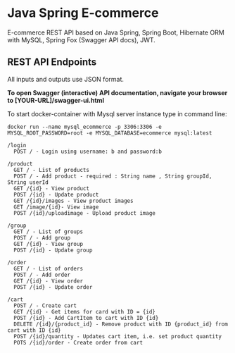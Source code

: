 # Java Spring E-commerce

E-commerce REST API based on Java Spring, Spring Boot, Hibernate ORM with MySQL, Spring Fox (Swagger API docs), JWT.

## REST API Endpoints

All inputs and outputs use JSON format.

**To open Swagger (interactive) API documentation, navigate your browser to [YOUR-URL]/swagger-ui.html**

To start docker-container with Mysql server instance type in command line:
```
docker run --name mysql_ecommerce -p 3306:3306 -e MYSQL_ROOT_PASSWORD=root -e MYSQL_DATABASE=ecommerce mysql:latest
```

```
/login
  POST / - Login using username: b and password:b

/product
  GET / - List of products
  POST / - Add product - required : String name , String groupId, String userId
  GET /{id} - View product
  POST /{id} - Update product
  GET /{id}/images - View product images
  GET /image/{id}- View image
  POST /{id}/uploadimage - Upload product image

/group
  GET / - List of groups
  POST / - Add group
  GET /{id} - View group
  POST /{id} - Update group

/order
  GET / - List of orders
  POST / - Add order
  GET /{id} - View order
  POST /{id} - Update order

/cart
  POST / - Create cart
  GET /{id} - Get items for card with ID = {id}
  POST /{id} - Add CartItem to cart with ID {id}
  DELETE /{id}/{product_id} - Remove product with ID {product_id} from cart with ID {id}
  POST /{id}/quantity - Updates cart item, i.e. set product quantity
  POTS /{id}/order - Create order from cart

```
